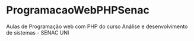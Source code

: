 # ProgramacaoWebPHPSenac
Aulas de Programação web com PHP do curso Análise e desenvolvimento de sistemas - SENAC UNI
